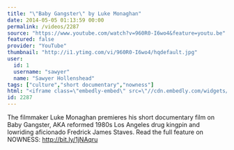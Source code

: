 ```yaml
---
title: "\"Baby Gangster\" by Luke Monaghan"
date: 2014-05-05 01:13:59 00:00
permalink: /videos/2287
source: "https://www.youtube.com/watch?v=960R0-I6wo4&feature=youtu.be"
featured: false
provider: "YouTube"
thumbnail: "http://i1.ytimg.com/vi/960R0-I6wo4/hqdefault.jpg"
user:
  id: 1
  username: "sawyer"
  name: "Sawyer Hollenshead"
tags: ["culture","short documentary","nowness"]
html: "<iframe class=\"embedly-embed\" src=\"//cdn.embedly.com/widgets/media.html?src=http%3A%2F%2Fwww.youtube.com%2Fembed%2F960R0-I6wo4%3Fwmode%3Dtransparent%26feature%3Doembed&wmode=transparent&url=http%3A%2F%2Fwww.youtube.com%2Fwatch%3Fv%3D960R0-I6wo4&image=http%3A%2F%2Fi1.ytimg.com%2Fvi%2F960R0-I6wo4%2Fhqdefault.jpg&key=daaebf4d9cdd46779200162d0ca86e20&type=text%2Fhtml&schema=youtube\" width=\"854\" height=\"480\" scrolling=\"no\" frameborder=\"0\" allowfullscreen></iframe>"
id: 2287
---
```


The filmmaker Luke Monaghan premieres his short documentary film on Baby Gangster, AKA reformed 1980s Los Angeles drug kingpin and lowriding aficionado Fredrick James Staves. 
Read the full feature on NOWNESS: http://bit.ly/1jNAqru